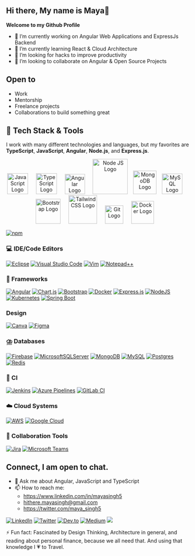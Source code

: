 ## Hi there, My name is Maya👋

**Welcome to my Github Profile** 

- 🔭 I’m currently working on Angular Web Applications and ExpressJs Backend
- 🌱 I’m currently learning React & Cloud Architecture
- 🤔 I’m looking for hacks to improve productivity
- 👯 I’m looking to collaborate on Angular & Open Source Projects

## Open to

- Work
- Mentorship
- Freelance projects
- Collaborations to build something great

## 💼 Tech Stack & Tools

I work with many different technologies and languages, but my favorites are  **TypeScript**, **JavaScript**, **Angular**, **Node.js**, and **Express.js**.

<p align="center">
  <img src="https://cdn.worldvectorlogo.com/logos/logo-javascript.svg" title="JavaScript" alt="JavaScript Logo" width="57" /> &emsp;
  <img src="https://cdn.worldvectorlogo.com/logos/typescript.svg" title="TypeScript" alt="TypeScript Logo" width="57" /> &emsp;
  <img src="https://cdn.worldvectorlogo.com/logos/angular-icon-1.svg" title="Angular" alt="Angular Logo" width="55" /> &emsp;
  <img src="https://cdn.worldvectorlogo.com/logos/nodejs-1.svg" title="Node JS" alt="Node JS Logo" width="96"/> &ensp;
  <img src="https://cdn.worldvectorlogo.com/logos/mongodb-icon-1.svg" title="MongoDB" alt="MongoDB Logo" width="64"/> &ensp;
  <img src="https://cdn.worldvectorlogo.com/logos/mysql-3.svg" title="MySQL" alt="MySQL Logo" width="56"/> &emsp;
  <img src="https://cdn.worldvectorlogo.com/logos/bootstrap-5-1.svg" title="Bootstrap" alt="Bootstrap Logo" width="68" /> &emsp;
  <img src="https://cdn.worldvectorlogo.com/logos/tailwindcss.svg" title="Tailwind CSS" alt="Tailwind CSS Logo" width="78" /> &emsp;
  <img src="https://cdn.worldvectorlogo.com/logos/git-icon.svg" title="Git" alt="Git Logo" width="50"/> &emsp;
  <img src="https://cdn.worldvectorlogo.com/logos/docker.svg" title="Docker" alt="Docker Logo" width="62"/> &emsp;
</p>

  [![npm](https://img.shields.io/badge/npm-CB3837?logo=npm&logoColor=fff)](#)

### 💻 IDE/Code Editors
[![Eclipse](https://img.shields.io/badge/Eclipse-FE7A16.svg?logo=Eclipse&logoColor=white)](#)
[![Visual Studio Code](https://img.shields.io/badge/Visual%20Studio%20Code-0078d7.svg?logo=visual-studio-code&logoColor=white)](#)
[![Vim](https://img.shields.io/badge/Vim-%2311AB00.svg?logo=vim&logoColor=white)](#)
[![Notepad++](https://img.shields.io/badge/Notepad++-90E59A.svg?&logo=notepad%2b%2b&logoColor=black)](#)


### 💼 Frameworks
  [![Angular](https://img.shields.io/badge/Angular-%23DD0031.svg?logo=angular&logoColor=white)](#)
  [![Chart.js](https://img.shields.io/badge/Chart.js-FF6384?logo=chartdotjs&logoColor=fff)](#)
  [![Bootstrap](https://img.shields.io/badge/Bootstrap-7952B3?logo=bootstrap&logoColor=fff)](#)
  [![Docker](https://img.shields.io/badge/Docker-2496ED?logo=docker&logoColor=fff)](#)
  [![Express.js](https://img.shields.io/badge/Express.js-%23404d59.svg?logo=express&logoColor=%2361DAFB)](#)
  [![NodeJS](https://img.shields.io/badge/Node.js-6DA55F?logo=node.js&logoColor=white)](#)
  [![Kubernetes](https://img.shields.io/badge/Kubernetes-326CE5?logo=kubernetes&logoColor=fff)](#)
  [![Spring Boot](https://img.shields.io/badge/Spring%20Boot-6DB33F?logo=springboot&logoColor=fff)](#)

  ### Design 
  [![Canva](https://img.shields.io/badge/Canva-%2300C4CC.svg?&logo=Canva&logoColor=white)](#)
  [![Figma](https://img.shields.io/badge/Figma-F24E1E?logo=figma&logoColor=white)](#)

  
  ### ⛈️ Databases
  [![Firebase](https://img.shields.io/badge/Firebase-039BE5?logo=Firebase&logoColor=white)](#)
  [![MicrosoftSQLServer](https://img.shields.io/badge/Microsoft%20SQL%20Server-CC2927?logo=microsoft%20sql%20server&logoColor=white)](#)
  [![MongoDB](https://img.shields.io/badge/MongoDB-%234ea94b.svg?logo=mongodb&logoColor=white)](#)
  [![MySQL](https://img.shields.io/badge/MySQL-4479A1?logo=mysql&logoColor=fff)](#)
  [![Postgres](https://img.shields.io/badge/Postgres-%23316192.svg?logo=postgresql&logoColor=white)](#)
  [![Redis](https://img.shields.io/badge/Redis-%23DD0031.svg?logo=redis&logoColor=white)](#)

  ### 🔎 CI
  [![Jenkins](https://img.shields.io/badge/Jenkins-D24939?logo=jenkins&logoColor=white)]()
  [![Azure Pipelines](https://img.shields.io/badge/Azure%20Pipelines-2560E0?logo=azurepipelines&logoColor=fff)](#)
  [![GitLab CI](https://img.shields.io/badge/GitLab%20CI-FC6D26?logo=gitlab&logoColor=fff)](#)
  
  ### ☁️ Cloud Systems
  [![AWS](https://img.shields.io/badge/AWS-%23FF9900.svg?logo=amazon-web-services&logoColor=white)](#)
  [![Google Cloud](https://img.shields.io/badge/Google%20Cloud-%234285F4.svg?logo=google-cloud&logoColor=white)](#)

  ### 🤝 Collaboration Tools
  [![Jira](https://img.shields.io/badge/Jira-0052CC?logo=jira&logoColor=fff)](#)
  [![Microsoft Teams](https://img.shields.io/badge/Microsoft%20Teams-6264A7?logo=microsoftteams&logoColor=fff&)](#)


## Connect, I am open to chat. 

- 💬 Ask me about Angular, JavaScript and TypeScript
- 📫 How to reach me:
  - https://www.linkedin.com/in/mayasingh5
  - hithere.mayasingh@gmail.com 
  - https://twitter.com/maya_singh5

[![LinkedIn](https://img.shields.io/badge/LinkedIn-%230077B5.svg?style=flat&logo=linkedin&logoColor=white)](https://linkedin.com/in/mayasingh5)
[![Twitter](https://img.shields.io/badge/Twitter-%231DA1F2.svg?style=flat&logo=Twitter&logoColor=white)](https://twitter.com/maya_singh5) 
[![Dev.to](https://img.shields.io/badge/Dev.to-0A0A0A?logo=devdotto&logoColor=white)](https://dev.to/mayasingh39)
[![Medium](https://img.shields.io/badge/Medium-%23000000.svg?logo=medium&logoColor=white)]( )
[![](https://visitcount.itsvg.in/api?id=mayasingh5&label=Profile%20Views&color=9&icon=5&pretty=true)](https://visitcount.itsvg.in)

⚡ Fun fact: Fascinated by Design Thinking, Architecture in general, and reading about personal finance, because we all need that. And using that knowledge I 💗 to Travel. 
